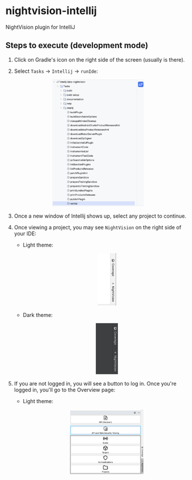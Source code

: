 # nightvision-intellij
NightVision plugin for IntelliJ

## Steps to execute (development mode)

1. Click on Gradle's icon on the right side of the screen (usually is there).

2. Select `Tasks` -> `Intellij` -> `runIde`:

<p align="center">
  <img src="./docs-assets/runIdeButton.png" alt="runIde task" width="250" />
</p>

3. Once a new window of Intellij shows up, select any project to continue.

4. Once viewing a project, you may see `NightVision` on the right side of your IDE:
    - Light theme:
        <p align="center">
        <img src="./docs-assets/nightvisionPluginButton.png" alt="runIde task" width="50" />
        </p>

    - Dark theme:
        <p align="center">
        <img src="./docs-assets/nightvisionPluginButtonDarcula.png" alt="runIde task" width="60" />
        </p>

5. If you are not logged in, you will see a button to log in. Once you're logged in, you'll go to the Overview page:

    - Light theme:
        <p align="center">
        <img src="./docs-assets/overviewButtons.png" alt="runIde task" width="200" />    
        </p>